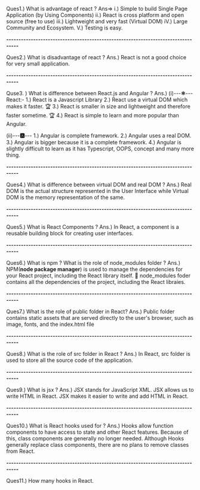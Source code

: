 Ques1.) What is advantage of react ?
Ans=>
i.) Simple to build Single Page Application (by Using Components)
ii.) React is cross platform and open source (free to use)
iii.) Lightweight and very fast (Virtual DOM)
iV.) Large Community and Ecosystem.
V.) Testing is easy.
 
**---------------------------------------------------------------------------------**

Ques2.) What is disadvantage of react ?
Ans.) React is not a good  choice for very small application.

**---------------------------------------------------------------------------------**


Quse3. ) What is difference between React.js and Angular ? 
Ans.)  (i)---**⚛️**---  
 React:-
 1.) React is a Javascript Library
 2.) React use a virtual DOM which makes it faster. 🏆
 3.) React is smaller in size and lightweight and therefore faster sometime. 🏆
 4.) React is simple to learn and more popular than Angular.

(ii)---**🅰️**---
1.) Angular is complete framework.
2.) Angular uses a real DOM.
3.) Angular is bigger because it is a complete framework.
4.) Angular is slightly difficult to learn as it has Typescript, OOPS, concept and many more thing.

**---------------------------------------------------------------------------------**


Ques4.) What is difference between virtual DOM and real DOM ?
Ans.) Real DOM is the actual structure represented in the User Interface while Virtual DOM is the memory representation of the same.

**---------------------------------------------------------------------------------**


Ques5.) What is React Components ?
Ans.) In React, a component is a reusable building block for creating user interfaces. 

**---------------------------------------------------------------------------------**


Ques6.) What is npm ? What is the role of node_modules folder ?
Ans.) NPM(**node package manager**) is used to manage the dependencies for your React project, including the React library itself.
🎇 node_modules foder contains  all the dependencies of the project, including the React libraies.

**---------------------------------------------------------------------------------**

Ques7.) What is the role of public folder in React? 
Ans.) Public folder contains static assets that are served directly to the user's browser, such as image, fonts, and the index.html file

**---------------------------------------------------------------------------------**

Ques8.) What is the role of src folder in React ?
Ans.) In React, src folder is used to store all the source code of the application.

**---------------------------------------------------------------------------------**


Ques9.) What is jsx ? 
Ans.) JSX stands for JavaScript XML. JSX allows us to write HTML in React. JSX makes it easier to write and add HTML in React.

**---------------------------------------------------------------------------------**


Ques10.) What is React hooks used for ?
Ans.) Hooks allow function components to have access to state and other React features. Because of this, class components are generally no longer needed. Although Hooks generally replace class components, there are no plans to remove classes from React.

**---------------------------------------------------------------------------------**


Ques11.) How many hooks in React.